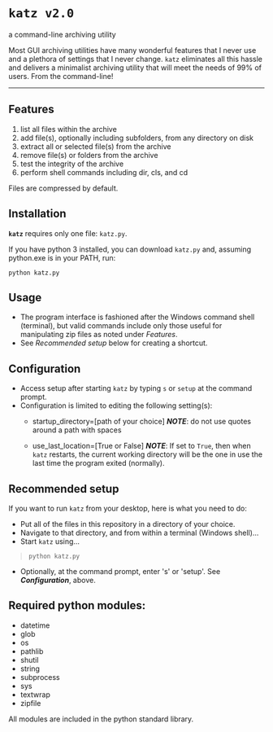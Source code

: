 # `katz v2.0`
a command-line archiving utility

Most GUI archiving utilities have many wonderful features that I never use and a plethora of settings that I never change. `katz` eliminates all this hassle and delivers a minimalist archiving utility that will meet the needs of 99% of users. From the command-line!

---


## **Features**

1. list all files within the archive
2. add file(s), optionally including subfolders, from any directory on disk
3. extract all or selected file(s) from the archive
4. remove file(s) or folders from the archive
5. test the integrity of the archive
6. perform shell commands including dir, cls, and cd

Files are compressed by default.

## **Installation**
**`katz`** requires only one file: `katz.py`.

If you have python 3 installed, you can download `katz.py` and, assuming python.exe is in your PATH, run:

`python katz.py`

## **Usage**
- The program interface is fashioned after the Windows command shell (terminal), but valid commands include only those useful for manipulating zip files as noted under *Features*.
- See *Recommended setup* below for creating a shortcut.


## **Configuration**
- Access setup after starting `katz` by typing `s` or `setup` at the command prompt.
- Configuration is limited to editing the following setting(s):
    - startup_directory=[path of your choice] ***NOTE***: do not use quotes around a path with spaces

    - use_last_location=[True or False] _**NOTE**_: If set to `True`, then when `katz` restarts, the current working directory will be the one in use the last time the program exited (normally).


## **Recommended setup**
If you want to run `katz` from your desktop, here is what you need to do:
- Put all of the files in this repository in a directory of your choice.
- Navigate to that directory, and from within a terminal (Windows shell)...
- Start `katz` using...

>`python katz.py`

- Optionally, at the command prompt, enter 's' or 'setup'. See ***Configuration***, above.


## **Required python modules:**
- datetime
- glob
- os
- pathlib
- shutil
- string
- subprocess
- sys
- textwrap
- zipfile

All modules are included in the python standard library.
